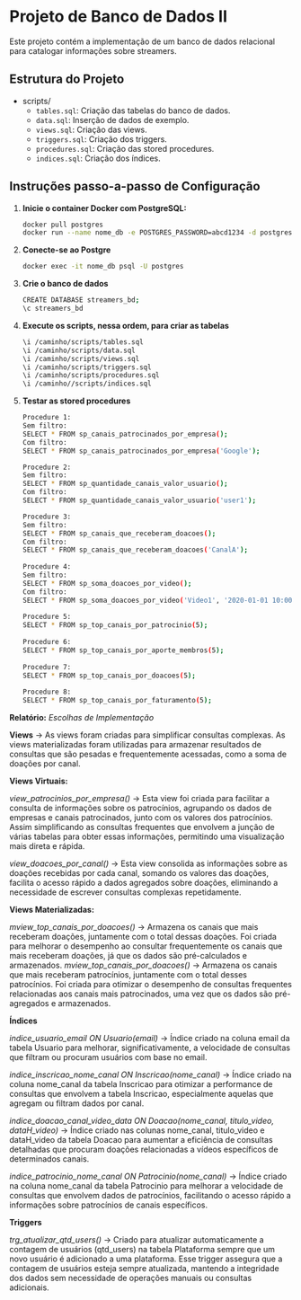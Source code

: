 # Projeto de Banco de Dados II

Este projeto contém a implementação de um banco de dados relacional para catalogar informações sobre streamers.

## Estrutura do Projeto

- scripts/
  - `tables.sql`: Criação das tabelas do banco de dados.
  - `data.sql`: Inserção de dados de exemplo.
  - `views.sql`: Criação das views.
  - `triggers.sql`: Criação dos triggers.
  - `procedures.sql`: Criação das stored procedures.
  - `indices.sql`: Criação dos índices.


## Instruções  passo-a-passo de Configuração

1. **Inicie o container Docker com PostgreSQL:**
   ```sh
   docker pull postgres
   docker run --name nome_db -e POSTGRES_PASSWORD=abcd1234 -d postgres

2. **Conecte-se ao Postgre**
   ```sh
   docker exec -it nome_db psql -U postgres

3. **Crie o banco de dados**
   ```sh
   CREATE DATABASE streamers_bd;
   \c streamers_bd

4. **Execute os scripts, nessa ordem, para criar as tabelas**
   ```sh
   \i /caminho/scripts/tables.sql
   \i /caminho/scripts/data.sql
   \i /caminho/scripts/views.sql
   \i /caminho/scripts/triggers.sql
   \i /caminho/scripts/procedures.sql
   \i /caminho//scripts/indices.sql

5. **Testar as stored procedures**
   ```sh
   Procedure 1:
   Sem filtro:
   SELECT * FROM sp_canais_patrocinados_por_empresa();
   Com filtro:
   SELECT * FROM sp_canais_patrocinados_por_empresa('Google');
   
   Procedure 2:
   Sem filtro:
   SELECT * FROM sp_quantidade_canais_valor_usuario();
   Com filtro:
   SELECT * FROM sp_quantidade_canais_valor_usuario('user1');
   
   Procedure 3:
   Sem filtro:
   SELECT * FROM sp_canais_que_receberam_doacoes();
   Com filtro:
   SELECT * FROM sp_canais_que_receberam_doacoes('CanalA');
    
   Procedure 4:
   Sem filtro:
   SELECT * FROM sp_soma_doacoes_por_video();
   Com filtro:
   SELECT * FROM sp_soma_doacoes_por_video('Video1', '2020-01-01 10:00:00');
    
   Procedure 5:
   SELECT * FROM sp_top_canais_por_patrocinio(5);
  
   Procedure 6:
   SELECT * FROM sp_top_canais_por_aporte_membros(5);
    
   Procedure 7:
   SELECT * FROM sp_top_canais_por_doacoes(5);
    
   Procedure 8:
   SELECT * FROM sp_top_canais_por_faturamento(5);


 **Relatório:**
*Escolhas de Implementação*

**Views** -> As views foram criadas para simplificar consultas complexas. As views materializadas foram utilizadas para armazenar resultados de consultas que são pesadas e frequentemente acessadas, como a soma de doações por canal.

**Views Virtuais:**

*view_patrocinios_por_empresa()* -> Esta view foi criada para facilitar a consulta de informações sobre os patrocínios, agrupando os dados de empresas e canais patrocinados, junto com os valores dos patrocínios.
Assim simplificando as consultas frequentes que envolvem a junção de várias tabelas para obter essas informações, permitindo uma visualização mais direta e rápida.

*view_doacoes_por_canal()* -> Esta view consolida as informações sobre as doações recebidas por cada canal, somando os valores das doações, facilita o acesso rápido a dados agregados sobre doações, eliminando a necessidade de escrever 
consultas complexas repetidamente.

**Views Materializadas:**

*mview_top_canais_por_doacoes()* -> Armazena os canais que mais receberam doações, juntamente com o total dessas doações. Foi criada para melhorar o desempenho ao consultar frequentemente os canais que mais receberam doações, já que os dados são pré-calculados e armazenados.
*mview_top_canais_por_doacoes()* -> Armazena os canais que mais receberam patrocínios, juntamente com o total desses patrocínios. Foi criada para otimizar o desempenho de consultas frequentes relacionadas aos canais mais patrocinados, uma vez que os dados são pré-agregados e armazenados.


**Índices**

*indice_usuario_email ON Usuario(email)* -> Índice criado na coluna email da tabela Usuario para melhorar, significativamente, a velocidade de consultas que filtram ou procuram usuários com base no email.

*indice_inscricao_nome_canal ON Inscricao(nome_canal)* -> Índice criado na coluna nome_canal da tabela Inscricao para otimizar a performance de consultas que envolvem a tabela Inscricao, especialmente aquelas que agregam ou filtram dados por canal.

*indice_doacao_canal_video_data ON Doacao(nome_canal, titulo_video, dataH_video)* -> Índice criado nas colunas nome_canal, titulo_video e dataH_video da tabela Doacao para aumentar a eficiência de consultas detalhadas que procuram doações relacionadas a vídeos específicos de determinados canais.

*indice_patrocinio_nome_canal ON Patrocinio(nome_canal)* -> Índice criado na coluna nome_canal da tabela Patrocinio para melhorar a velocidade de consultas que envolvem dados de patrocínios, facilitando o acesso rápido a informações sobre patrocínios de canais específicos.


**Triggers** 

*trg_atualizar_qtd_users()* -> Criado para atualizar automaticamente a contagem de usuários (qtd_users) na tabela Plataforma sempre que um novo usuário é adicionado a uma plataforma. Esse trigger assegura que a contagem de usuários esteja sempre atualizada, mantendo a integridade dos dados sem necessidade de operações manuais ou consultas adicionais.


